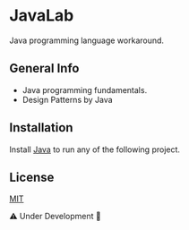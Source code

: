 # JavaLab
Java programming language workaround. 

## General Info
 - Java programming fundamentals.
 - Design Patterns by Java

## Installation
Install [Java](https://www.oracle.com/java/technologies/javase-downloads.html) to run any of the following project.

## License
[MIT](https://choosealicense.com/licenses/mit/)

⚠️ Under Development 🚧
